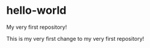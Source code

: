 # hello-world

My very first repository!

This is my very first change to my very first repository!

